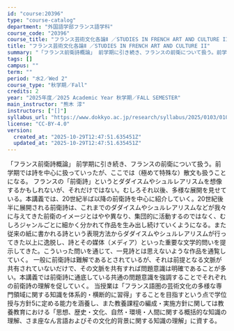 ```yaml
---
id: "course:20396"
type: "course-catalog"
department: "外国語学部フランス語学科"
course_code: "20396"
course_title: "フランス芸術文化各論Ⅱ ／STUDIES IN FRENCH ART AND CULTURE II"
title: "フランス芸術文化各論Ⅱ ／STUDIES IN FRENCH ART AND CULTURE II"
summary: "「フランス前衛詩概論」 前学期に引き続き、フランスの前衛について扱う。前学期では詩を中心に扱っていったが、ここでは（極めて特殊な）散文も扱うことになる。 フランスの「前衛詩」というとダダイスムやシュルレアリスムを想像するかもしれないが、それ…"
tags: []
campus: ""
term: ""
period: "水2／Wed 2"
course_type: "秋学期／Fall"
credits: 2
year: "2025年度／2025 Academic Year 秋学期／FALL SEMESTER"
main_instructor: "熊木 淳"
instructors: ["[]"]
syllabus_url: "https://www.dokkyo.ac.jp/research/syllabus/2025/0103/0103_20396_ja_JP.html"
license: "CC-BY-4.0"
version:
  created_at: "2025-10-29T12:47:51.635451Z"
  updated_at: "2025-10-29T12:47:51.635451Z"
---
```

「フランス前衛詩概論」 前学期に引き続き、フランスの前衛について扱う。前学期では詩を中心に扱っていったが、ここでは（極めて特殊な）散文も扱うことになる。 フランスの「前衛詩」というとダダイスムやシュルレアリスムを想像するかもしれないが、それだけではない。むしろそれ以後、多様な展開を見せている。本講義では、20世紀半ば以降の前衛詩を中心に紹介していく。20世紀後半に展開される前衛詩は、これまでのダダイスムやシュルレアリスムなどが我々に与えてきた前衛のイメージとはやや異なり、集団的に活動するのではなく、むしろジャンルごとに細かく分かれて作品を生み出し続けていくようになる。また従来の紙に書かれる詩という表現方法からダダイスムやシュルレアリスムが行ってきた以上に逸脱し、詩とその媒体（メディア）といった重要な文学的問いを提示してきた。こういった問いを通じて、一見詩とは思えないような作品を通覧していく。 一般に前衛詩は難解であるとされているが、それは前提となる文脈が共有されていないだけで、その文脈を共有すれば問題意識は明確であることが多い。本講義では前衛詩に通底している共通の問題意識を強調することでそれぞれの前衛詩の理解を促していく。 当授業は「フランス語圏の芸術文化の多様な専門領域に関する知識を体系的・横断的に習得」することを目指すという点で学位授与方針5に定める能力を涵養し、また教養課程の編成・実施方針に関しては教養教育における「思想、歴史・文化、自然・環境・人間に関する概括的な知識の理解、さま座なん言語およびその文化的背景に関する知識の理解」に資する。
